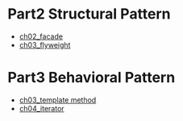 # Part2 Structural Pattern
* [ch02_facade](/Part2%20Structural%20Pattern/ch02_facade.md)
* [ch03_flyweight](/Part2%20Structural%20Pattern/ch03_flyweight.md)

# Part3 Behavioral Pattern
* [ch03_template method](/Part3%20Behavioral%20Pattern/ch03_template%20method.md)
* [ch04_iterator](/Part3%20Behavioral%20Pattern/ch04_iterator.md)